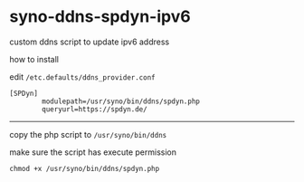 # syno-ddns-spdyn-ipv6

custom ddns script to update ipv6 address

how to install

edit `/etc.defaults/ddns_provider.conf`
```
[SPDyn]
        modulepath=/usr/syno/bin/ddns/spdyn.php
        queryurl=https://spdyn.de/
```

---
copy the php script to `/usr/syno/bin/ddns`

make sure the script has execute permission 

`chmod +x /usr/syno/bin/ddns/spdyn.php`